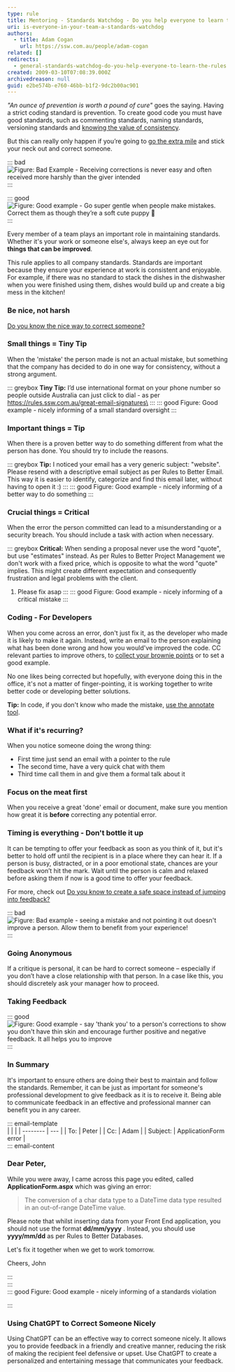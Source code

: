 ```yaml
---
type: rule
title: Mentoring - Standards Watchdog - Do you help everyone to learn the rules?
uri: is-everyone-in-your-team-a-standards-watchdog
authors:
  - title: Adam Cogan
    url: https://ssw.com.au/people/adam-cogan
related: []
redirects:
  - general-standards-watchdog-do-you-help-everyone-to-learn-the-rules
created: 2009-03-10T07:08:39.000Z
archivedreason: null
guid: e2be574b-e760-46bb-b1f2-9dc2b00ac901
---
```

*"An ounce of prevention is worth a pound of cure"* goes the saying. Having a strict coding standard is prevention. To create good code you must have good standards, such as commenting standards, naming standards, versioning standards and [knowing the value of consistency](/do-you-understand-the-value-of-consistency).

But this can really only happen if you’re going to [go the extra mile](/do-you-go-two-miles-when-youre-only-asked-to-go-one) and stick your neck out and correct someone.

<!--endintro-->

::: bad\
![Figure: Bad Example - Receiving corrections is never easy and often received more harshly than the giver intended](watchdog-mean.jpg)\
:::

::: good\
![Figure: Good example - Go super gentle when people make mistakes. Correct them as though they’re a soft cute puppy 🐶](watchdog-watchdog.jpg)\
:::

Every member of a team plays an important role in maintaining standards. Whether it's your  work or someone else's, always  keep an eye out for  **things that can be improved**.

This rule applies to all company standards. Standards are important because they ensure your experience at work is consistent and enjoyable. For example, if there was no standard to stack the dishes in the dishwasher when you were finished using them, dishes would build up and create a big mess in the kitchen!

### Be nice, not harsh

[Do you know the nice way to correct someone?](/do-you-know-the-nice-way-to-correct-someone)

### Small things = Tiny Tip

When the 'mistake' the person made is not an actual mistake, but something that the company has decided to do in one way for consistency, without a strong argument.

::: greybox
 **Tiny Tip:** I’d use international format on your phone number so people outside Australia can just click to dial - as per https://rules.ssw.com.au/great-email-signatures\
:::
::: good
Figure: Good example - nicely informing of a small standard oversight 
:::

### Important things = Tip

When there is a proven better way to do something different from what the person has done. You should try to include the reasons.

::: greybox
**Tip:** I noticed your email has a very generic subject: "website". Please resend with a descriptive email subject as per Rules to Better Email. This way it is easier to identify, categorize and find this email later, without having to open it :)
:::
::: good
Figure: Good example - nicely informing of a better way to do something 
:::

### Crucial things = Critical

When the error the person committed can lead to a misunderstanding or a security breach. You should include a task with action when necessary.

::: greybox
 **Critical:** When sending a proposal never use the word "quote", but use "estimates" instead. As per Rules to Better Project Management we don't work with a fixed price, which is opposite to what the word "quote" implies. This might create different expectation and consequently frustration and legal problems with the client. 

1. Please fix asap
   :::
   ::: good
   Figure: Good example - nicely informing of a critical mistake
   :::

### Coding - For Developers

When you come across an error, don't just fix it, as the developer who made it is likely to make it again. Instead, write an email to the person explaining what has been done wrong and how you would've improved the code. CC relevant parties to improve others, to [collect your brownie points](/do-you-make-sure-you-get-brownie-points) or to set a good example.

No one likes being corrected but hopefully, with everyone doing this in the office, it's not a matter of finger-pointing, it is working together to write better code or developing better solutions.

**Tip:** In code, if you don't know who made the mistake, [use the annotate tool](/do-you-know-the-benefits-of-using-source-control).

### What if it's recurring?

When you notice someone doing the wrong thing:

* First time just send an email with a pointer to the rule
* The second time, have a very quick chat with them
* Third time call them in and give them a formal talk about it

### Focus on the meat first

When you receive a great 'done' email or document, make sure you mention how great it is  **before** correcting any potential error.

### Timing is everything - Don't bottle it up

It can be tempting to offer your feedback as soon as you think of it, but it's better to hold off until the recipient is in a place where they can hear it. If a person is busy, distracted, or in a poor emotional state, chances are your feedback won’t hit the mark. Wait until the person is calm and relaxed before asking them if now is a good time to offer your feedback.

For more, check out [Do you know to create a safe space instead of jumping into feedback?](/create-a-safe-space-instead-of-jumping-into-feedback)

::: bad\
![Figure: Bad example - seeing a mistake and not pointing it out doesn't improve a person. Allow them to benefit from your experience!](watchdog-ghost.jpg)\
:::

### Going Anonymous

If a critique is personal, it can be hard to correct someone – especially if you don’t have a close relationship with that person. In a case like this, you should discretely ask your manager how to proceed.

### Taking Feedback

::: good\
![Figure: Good example - say 'thank you' to a person's corrections to show you don't have thin skin and encourage further positive and negative feedback. It all helps you to improve](watchdog-thankyou.jpg)\
:::

### In Summary

It's important to ensure others are doing their best to maintain and follow the standards. Remember, it can be just as important for someone's professional development to give feedback as it is to receive it. Being able to communicate feedback in an effective and professional manner can benefit you in any career.

::: email-template\
|          |     |
| -------- | --- |
| To:      | Peter |
| Cc:      | Adam |
| Subject: | ApplicationForm error |\
::: email-content  

### Dear Peter,

While you were away, I came across this page you edited, called **ApplicationForm.aspx** which was giving an error: 

> The conversion of a char data type to a DateTime data type resulted in an out-of-range DateTime value.

Please note that whilst inserting data from your Front End application, you should not use the format **dd/mm/yyyy** . 
Instead, you should use **yyyy/mm/dd** as per Rules to Better Databases.

Let's fix it together when we get to work tomorrow.

Cheers, 
John

:::\
:::\
::: good
Figure: Good example - nicely informing of a standards violation 

:::

### Using ChatGPT to Correct Someone Nicely

Using ChatGPT can be an effective way to correct someone nicely. It allows you to provide feedback in a friendly and creative manner, reducing the risk of making the recipient feel defensive or upset. Use ChatGPT to create a personalized and entertaining message that communicates your feedback.